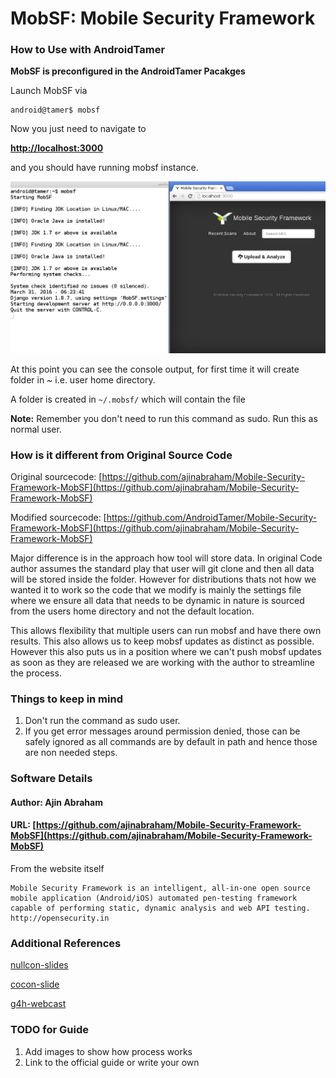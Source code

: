 # MobSF: Mobile Security Framework

### How to Use with AndroidTamer

__MobSF is preconfigured in the AndroidTamer Pacakges__

Launch MobSF via 

	android@tamer$ mobsf

Now you just need to navigate to 
	
__[http://localhost:3000](http://localhost:3000)__

and you should have running mobsf instance.

![MobSF](/images/mobsf_running.jpg)

At this point you can see the console output, for first time it will create folder in ~ i.e. user home directory.


A folder is created in ```~/.mobsf/``` which will contain the file


__Note:__ Remember you don't need to run this command as sudo. Run this as normal user.


### How is it different from Original Source Code

Original sourcecode: [https://github.com/ajinabraham/Mobile-Security-Framework-MobSF](https://github.com/ajinabraham/Mobile-Security-Framework-MobSF)

Modified sourcecode: [https://github.com/AndroidTamer/Mobile-Security-Framework-MobSF](https://github.com/ajinabraham/Mobile-Security-Framework-MobSF)

Major difference is in the approach how tool will store data. In original Code author assumes the standard play that user will git clone and then all data will be stored inside the folder. However for distributions thats not how we wanted it to work so the code that we modify is mainly the settings file where we ensure all data that needs to be dynamic in nature is sourced from the users home directory and not the default location.

This allows flexibility that multiple users can run mobsf and have there own results. This also allows us to keep mobsf updates as distinct as possible. However this also puts us in a position where we can't push mobsf updates as soon as they are released we are working with the author to streamline the process.


### Things to keep in mind

1. Don't run the command as sudo user.
2. If you get error messages around permission denied, those can be safely ignored as all commands are by default in path and hence those are non needed steps.


### Software Details
#### Author: Ajin Abraham
#### URL: [https://github.com/ajinabraham/Mobile-Security-Framework-MobSF](https://github.com/ajinabraham/Mobile-Security-Framework-MobSF)

From the website itself

	Mobile Security Framework is an intelligent, all-in-one open source mobile application (Android/iOS) automated pen-testing framework capable of performing static, dynamic analysis and web API testing. http://opensecurity.in

### Additional References

[nullcon-slides](http://www.slideshare.net/ajin25/nullcon-goa-2016-automated-mobile-application-security-testing-with-mobile-security-framework-mobsf)

[cocon-slide](http://www.slideshare.net/ajin25/automated-security-analysis-of-android-ios-applications-with-mobile-security-framework-c0c0n-2015)

[g4h-webcast](http://www.slideshare.net/ajin25/g4h-webcast-automated)

### TODO for Guide

1. Add images to show how process works
1. Link to the official guide or write your own
